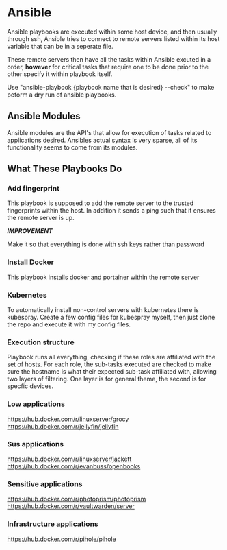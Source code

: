 # Ansible

Ansible playbooks are executed within some host device, and then usually through ssh, Ansible tries to connect to remote servers listed within its host variable that can be in a seperate file.

These remote servers then have all the tasks within Ansible excuted in a order, **however** for critical tasks that require one to be done prior to the other specify it within playbook itself.

Use "ansible-playbook {playbook name that is desired} --check" to make peform a dry run of ansible playbooks.

## Ansible Modules
Ansible modules are the API's that allow for execution of tasks related to applications desired. Ansibles actual syntax is very sparse,
all of its functionality seems to come from its modules.

## What These Playbooks Do

### Add fingerprint

This playbook is supposed to add the remote server to the trusted fingerprints within the host. In addition it sends a ping such that it ensures the remote server is up.

***IMPROVEMENT*** 

Make it so that everything is done with ssh keys rather than password


### Install Docker

This playbook installs docker and portainer within the remote server


### Kubernetes

To automatically install non-control servers with kubernetes there is kubespray.
Create a few config files for kubespray myself, then just clone the repo and execute it with my config files.

### Execution structure
Playbook runs all everything, checking if these roles are affiliated with the set of hosts. For each role, the sub-tasks executed are checked to make sure the hostname is what their expected sub-task affiliated with, allowing two layers of filtering. One layer is for general theme, the second is for specfic devices.


### Low applications
https://hub.docker.com/r/linuxserver/grocy
https://hub.docker.com/r/jellyfin/jellyfin

### Sus applications
https://hub.docker.com/r/linuxserver/jackett
https://hub.docker.com/r/evanbuss/openbooks


### Sensitive applications
https://hub.docker.com/r/photoprism/photoprism
https://hub.docker.com/r/vaultwarden/server


### Infrastructure applications
https://hub.docker.com/r/pihole/pihole
